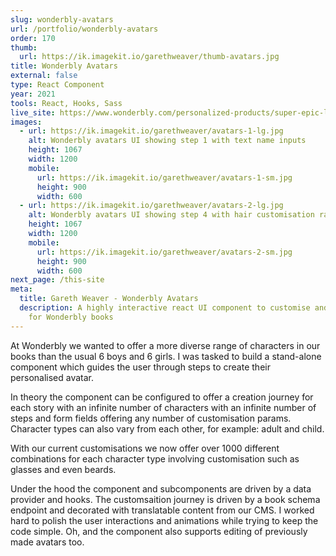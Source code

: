 ```yaml
---
slug: wonderbly-avatars
url: /portfolio/wonderbly-avatars
order: 170
thumb:
  url: https://ik.imagekit.io/garethweaver/thumb-avatars.jpg
title: Wonderbly Avatars
external: false
type: React Component
year: 2021
tools: React, Hooks, Sass
live_site: https://www.wonderbly.com/personalized-products/super-epic-love-quest-book
images:
  - url: https://ik.imagekit.io/garethweaver/avatars-1-lg.jpg
    alt: Wonderbly avatars UI showing step 1 with text name inputs
    height: 1067
    width: 1200
    mobile:
      url: https://ik.imagekit.io/garethweaver/avatars-1-sm.jpg
      height: 900
      width: 600
  - url: https://ik.imagekit.io/garethweaver/avatars-2-lg.jpg
    alt: Wonderbly avatars UI showing step 4 with hair customisation radio inputs
    height: 1067
    width: 1200
    mobile:
      url: https://ik.imagekit.io/garethweaver/avatars-2-sm.jpg
      height: 900
      width: 600
next_page: /this-site
meta:
  title: Gareth Weaver - Wonderbly Avatars
  description: A highly interactive react UI component to customise and create more unique avatars
    for Wonderbly books
---
```

At Wonderbly we wanted to offer a more diverse range of characters in our books
than the usual 6 boys and 6 girls. I was tasked to build a stand-alone component
which guides the user through steps to create their personalised avatar.

In theory the component can be configured to offer a creation journey for each
story with an infinite number of characters with an infinite number of steps and
form fields offering any number of customisation params. Character types can
also vary from each other, for example: adult and child.

With our current customisations we now offer over 1000 different combinations
for each character type involving customisation such as glasses and even beards.

Under the hood the component and subcomponents are driven by a data provider and
hooks. The customsaition journey is driven by a book schema endpoint and
decorated with translatable content from our CMS. I worked hard to polish the
user interactions and animations while trying to keep the code simple. Oh, and
the component also supports editing of previously made avatars too.
